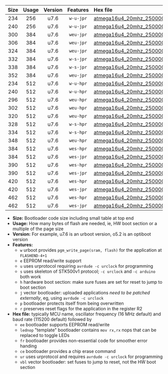 |Size|Usage|Version|Features|Hex file|
|:-:|:-:|:-:|:-:|:--|
|234|256|u7.6|`w-u-jpr`|[atmega16u4_20mhz_250000bps_ur_vbl.hex](https://raw.githubusercontent.com/stefanrueger/urboot/main/bootloaders/atmega16u4/fcpu_20mhz/250000_bps/atmega16u4_20mhz_250000bps_ur_vbl.hex)|
|240|256|u7.6|`w-u-jpr`|[atmega16u4_20mhz_250000bps_lednop_ur_vbl.hex](https://raw.githubusercontent.com/stefanrueger/urboot/main/bootloaders/atmega16u4/fcpu_20mhz/250000_bps/atmega16u4_20mhz_250000bps_lednop_ur_vbl.hex)|
|300|384|u7.6|`weu-jpr`|[atmega16u4_20mhz_250000bps_ee_ur_vbl.hex](https://raw.githubusercontent.com/stefanrueger/urboot/main/bootloaders/atmega16u4/fcpu_20mhz/250000_bps/atmega16u4_20mhz_250000bps_ee_ur_vbl.hex)|
|306|384|u7.6|`weu-jpr`|[atmega16u4_20mhz_250000bps_ee_lednop_ur_vbl.hex](https://raw.githubusercontent.com/stefanrueger/urboot/main/bootloaders/atmega16u4/fcpu_20mhz/250000_bps/atmega16u4_20mhz_250000bps_ee_lednop_ur_vbl.hex)|
|324|384|u7.6|`weu-jpr`|[atmega16u4_20mhz_250000bps_ee_lednop_fr_ur_vbl.hex](https://raw.githubusercontent.com/stefanrueger/urboot/main/bootloaders/atmega16u4/fcpu_20mhz/250000_bps/atmega16u4_20mhz_250000bps_ee_lednop_fr_ur_vbl.hex)|
|332|384|u7.6|`w-s-jpr`|[atmega16u4_20mhz_250000bps_vbl.hex](https://raw.githubusercontent.com/stefanrueger/urboot/main/bootloaders/atmega16u4/fcpu_20mhz/250000_bps/atmega16u4_20mhz_250000bps_vbl.hex)|
|338|384|u7.6|`w-s-jpr`|[atmega16u4_20mhz_250000bps_lednop_vbl.hex](https://raw.githubusercontent.com/stefanrueger/urboot/main/bootloaders/atmega16u4/fcpu_20mhz/250000_bps/atmega16u4_20mhz_250000bps_lednop_vbl.hex)|
|352|384|u7.6|`weu-jpr`|[atmega16u4_20mhz_250000bps_ee_lednop_fr_ce_ur_vbl.hex](https://raw.githubusercontent.com/stefanrueger/urboot/main/bootloaders/atmega16u4/fcpu_20mhz/250000_bps/atmega16u4_20mhz_250000bps_ee_lednop_fr_ce_ur_vbl.hex)|
|234|512|u7.6|`w-u-hpr`|[atmega16u4_20mhz_250000bps_ur.hex](https://raw.githubusercontent.com/stefanrueger/urboot/main/bootloaders/atmega16u4/fcpu_20mhz/250000_bps/atmega16u4_20mhz_250000bps_ur.hex)|
|240|512|u7.6|`w-u-hpr`|[atmega16u4_20mhz_250000bps_lednop_ur.hex](https://raw.githubusercontent.com/stefanrueger/urboot/main/bootloaders/atmega16u4/fcpu_20mhz/250000_bps/atmega16u4_20mhz_250000bps_lednop_ur.hex)|
|296|512|u7.6|`weu-hpr`|[atmega16u4_20mhz_250000bps_ee_ur.hex](https://raw.githubusercontent.com/stefanrueger/urboot/main/bootloaders/atmega16u4/fcpu_20mhz/250000_bps/atmega16u4_20mhz_250000bps_ee_ur.hex)|
|302|512|u7.6|`weu-hpr`|[atmega16u4_20mhz_250000bps_ee_lednop_ur.hex](https://raw.githubusercontent.com/stefanrueger/urboot/main/bootloaders/atmega16u4/fcpu_20mhz/250000_bps/atmega16u4_20mhz_250000bps_ee_lednop_ur.hex)|
|320|512|u7.6|`weu-hpr`|[atmega16u4_20mhz_250000bps_ee_lednop_fr_ur.hex](https://raw.githubusercontent.com/stefanrueger/urboot/main/bootloaders/atmega16u4/fcpu_20mhz/250000_bps/atmega16u4_20mhz_250000bps_ee_lednop_fr_ur.hex)|
|328|512|u7.6|`w-s-hpr`|[atmega16u4_20mhz_250000bps.hex](https://raw.githubusercontent.com/stefanrueger/urboot/main/bootloaders/atmega16u4/fcpu_20mhz/250000_bps/atmega16u4_20mhz_250000bps.hex)|
|334|512|u7.6|`w-s-hpr`|[atmega16u4_20mhz_250000bps_lednop.hex](https://raw.githubusercontent.com/stefanrueger/urboot/main/bootloaders/atmega16u4/fcpu_20mhz/250000_bps/atmega16u4_20mhz_250000bps_lednop.hex)|
|348|512|u7.6|`weu-hpr`|[atmega16u4_20mhz_250000bps_ee_lednop_fr_ce_ur.hex](https://raw.githubusercontent.com/stefanrueger/urboot/main/bootloaders/atmega16u4/fcpu_20mhz/250000_bps/atmega16u4_20mhz_250000bps_ee_lednop_fr_ce_ur.hex)|
|384|512|u7.6|`wes-hpr`|[atmega16u4_20mhz_250000bps_ee.hex](https://raw.githubusercontent.com/stefanrueger/urboot/main/bootloaders/atmega16u4/fcpu_20mhz/250000_bps/atmega16u4_20mhz_250000bps_ee.hex)|
|384|512|u7.6|`wes-jpr`|[atmega16u4_20mhz_250000bps_ee_vbl.hex](https://raw.githubusercontent.com/stefanrueger/urboot/main/bootloaders/atmega16u4/fcpu_20mhz/250000_bps/atmega16u4_20mhz_250000bps_ee_vbl.hex)|
|390|512|u7.6|`wes-hpr`|[atmega16u4_20mhz_250000bps_ee_lednop.hex](https://raw.githubusercontent.com/stefanrueger/urboot/main/bootloaders/atmega16u4/fcpu_20mhz/250000_bps/atmega16u4_20mhz_250000bps_ee_lednop.hex)|
|390|512|u7.6|`wes-jpr`|[atmega16u4_20mhz_250000bps_ee_lednop_vbl.hex](https://raw.githubusercontent.com/stefanrueger/urboot/main/bootloaders/atmega16u4/fcpu_20mhz/250000_bps/atmega16u4_20mhz_250000bps_ee_lednop_vbl.hex)|
|420|512|u7.6|`wes-hpr`|[atmega16u4_20mhz_250000bps_ee_lednop_fr.hex](https://raw.githubusercontent.com/stefanrueger/urboot/main/bootloaders/atmega16u4/fcpu_20mhz/250000_bps/atmega16u4_20mhz_250000bps_ee_lednop_fr.hex)|
|420|512|u7.6|`wes-jpr`|[atmega16u4_20mhz_250000bps_ee_lednop_fr_vbl.hex](https://raw.githubusercontent.com/stefanrueger/urboot/main/bootloaders/atmega16u4/fcpu_20mhz/250000_bps/atmega16u4_20mhz_250000bps_ee_lednop_fr_vbl.hex)|
|462|512|u7.6|`wes-hpr`|[atmega16u4_20mhz_250000bps_ee_lednop_fr_ce.hex](https://raw.githubusercontent.com/stefanrueger/urboot/main/bootloaders/atmega16u4/fcpu_20mhz/250000_bps/atmega16u4_20mhz_250000bps_ee_lednop_fr_ce.hex)|
|462|512|u7.6|`wes-jpr`|[atmega16u4_20mhz_250000bps_ee_lednop_fr_ce_vbl.hex](https://raw.githubusercontent.com/stefanrueger/urboot/main/bootloaders/atmega16u4/fcpu_20mhz/250000_bps/atmega16u4_20mhz_250000bps_ee_lednop_fr_ce_vbl.hex)|

- **Size:** Bootloader code size including small table at top end
- **Usage:** How many bytes of flash are needed, ie, HW boot section or a multiple of the page size
- **Version:** For example, u7.6 is an urboot version, o5.2 is an optiboot version
- **Features:**
  + `w` urboot provides `pgm_write_page(sram, flash)` for the application at `FLASHEND-4+1`
  + `e` EEPROM read/write support
  + `u` uses urprotocol requiring `avrdude -c urclock` for programming
  + `s` uses skeleton of STK500v1 protocol; `-c urclock` and `-c arduino` both work
  + `h` hardware boot section: make sure fuses are set for reset to jump to boot section
  + `j` vector bootloader: uploaded applications *need to be patched externally*, eg, using `avrdude -c urclock`
  + `p` bootloader protects itself from being overwritten
  + `r` preserves reset flags for the application in the register R2
- **Hex file:** typically MCU name, oscillator frequency (16 MHz default) and baud rate (115200 default) followed by
  + `ee` bootloader supports EEPROM read/write
  + `lednop` "template" bootloader contains `mov rx,rx` nops that can be replaced to toggle LEDs
  + `fr` bootloader provides non-essential code for smoother error handing
  + `ce` bootloader provides a chip erase command
  + `ur` uses urprotocol and requires `avrdude -c urclock` for programming
  + `vbl` vector bootloader: set fuses to jump to reset, not the HW boot section
